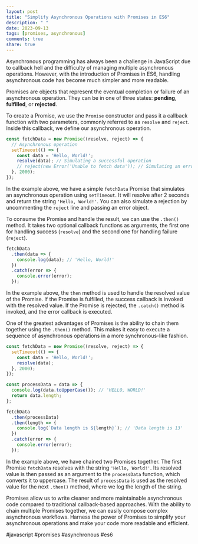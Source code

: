```yaml
---
layout: post
title: "Simplify Asynchronous Operations with Promises in ES6"
description: " "
date: 2023-09-13
tags: [promises, asynchronous]
comments: true
share: true
---
```


Asynchronous programming has always been a challenge in JavaScript due to callback hell and the difficulty of managing multiple asynchronous operations. However, with the introduction of Promises in ES6, handling asynchronous code has become much simpler and more readable.

Promises are objects that represent the eventual completion or failure of an asynchronous operation. They can be in one of three states: **pending**, **fulfilled**, or **rejected**. 

To create a Promise, we use the `Promise` constructor and pass it a callback function with two parameters, commonly referred to as `resolve` and `reject`. Inside this callback, we define our asynchronous operation.

```javascript
const fetchData = new Promise((resolve, reject) => {
  // Asynchronous operation
  setTimeout(() => {
    const data = 'Hello, World!';
    resolve(data); // Simulating a successful operation
    // reject(new Error('Unable to fetch data')); // Simulating an error
  }, 2000);
});
```

In the example above, we have a simple `fetchData` Promise that simulates an asynchronous operation using `setTimeout`. It will resolve after 2 seconds and return the string `'Hello, World!'`. You can also simulate a rejection by uncommenting the `reject` line and passing an error object.

To consume the Promise and handle the result, we can use the `.then()` method. It takes two optional callback functions as arguments, the first one for handling success (`resolve`) and the second one for handling failure (`reject`).

```javascript
fetchData
  .then(data => {
    console.log(data); // 'Hello, World!'
  })
  .catch(error => {
    console.error(error);
  });
```

In the example above, the `then` method is used to handle the resolved value of the Promise. If the Promise is fulfilled, the success callback is invoked with the resolved value. If the Promise is rejected, the `.catch()` method is invoked, and the error callback is executed.

One of the greatest advantages of Promises is the ability to chain them together using the `.then()` method. This makes it easy to execute a sequence of asynchronous operations in a more synchronous-like fashion.

```javascript
const fetchData = new Promise((resolve, reject) => {
  setTimeout(() => {
    const data = 'Hello, World!';
    resolve(data);
  }, 2000);
});

const processData = data => {
  console.log(data.toUpperCase()); // 'HELLO, WORLD!'
  return data.length;
};

fetchData
  .then(processData)
  .then(length => {
    console.log(`Data length is ${length}`); // 'Data length is 13'
  })
  .catch(error => {
    console.error(error);
  });
```

In the example above, we have chained two Promises together. The first Promise `fetchData` resolves with the string `'Hello, World!'`. Its resolved value is then passed as an argument to the `processData` function, which converts it to uppercase. The result of `processData` is used as the resolved value for the next `.then()` method, where we log the length of the string.

Promises allow us to write cleaner and more maintainable asynchronous code compared to traditional callback-based approaches. With the ability to chain multiple Promises together, we can easily compose complex asynchronous workflows. Harness the power of Promises to simplify your asynchronous operations and make your code more readable and efficient.

#javascript #promises #asynchronous #es6